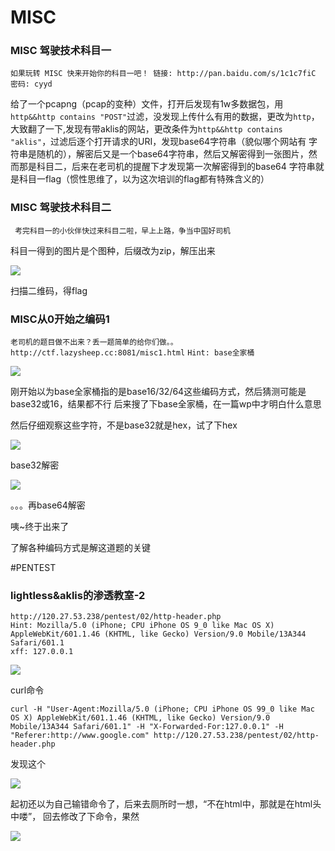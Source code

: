 # MISC

### MISC 驾驶技术科目一

`如果玩转 MISC 快来开始你的科目一吧！ 链接: http://pan.baidu.com/s/1c1c7fiC 密码: cyyd`

给了一个pcapng（pcap的变种）文件，打开后发现有1w多数据包，用`http&&http contains "POST"`过滤，没发现上传什么有用的数据，更改为`http`，
大致翻了一下,发现有带aklis的网站，更改条件为`http&&http contains "aklis"`，过滤后逐个打开请求的URI，发现base64字符串（貌似哪个网站有
字符串是随机的），解密后又是一个base64字符串，然后又解密得到一张图片，然而那是科目二，后来在老司机的提醒下才发现第一次解密得到的base64
字符串就是科目一flag（惯性思维了，以为这次培训的flag都有特殊含义的）

### MISC 驾驶技术科目二

` 考完科目一的小伙伴快过来科目二啦，早上上路，争当中国好司机`

科目一得到的图片是个图种，后缀改为zip，解压出来

![](http://upload-images.jianshu.io/upload_images/1561592-0c3e13da0586fadf.png?imageMogr2/auto-orient/strip%7CimageView2/2/w/1240)

扫描二维码，得flag

### MISC从0开始之编码1	

`老司机的题目做不出来？丢一题简单的给你们做。。 http://ctf.lazysheep.cc:8081/misc1.html`
`Hint: base全家桶`


![](http://upload-images.jianshu.io/upload_images/1561592-d6308c48f486a653.png?imageMogr2/auto-orient/strip%7CimageView2/2/w/1240)

刚开始以为base全家桶指的是base16/32/64这些编码方式，然后猜测可能是base32或16，结果都不行
后来搜了下base全家桶，在一篇wp中才明白什么意思

然后仔细观察这些字符，不是base32就是hex，试了下hex

![](http://upload-images.jianshu.io/upload_images/1561592-3ae18b3909682639.png?imageMogr2/auto-orient/strip%7CimageView2/2/w/1240)

base32解密

![](http://upload-images.jianshu.io/upload_images/1561592-45d97e282303ffa7.png?imageMogr2/auto-orient/strip%7CimageView2/2/w/1240)

。。。再base64解密

咦~终于出来了

了解各种编码方式是解这道题的关键

#PENTEST

### lightless&aklis的渗透教室-2

    http://120.27.53.238/pentest/02/http-header.php
    Hint: Mozilla/5.0 (iPhone; CPU iPhone OS 9_0 like Mac OS X) AppleWebKit/601.1.46 (KHTML, like Gecko) Version/9.0 Mobile/13A344 Safari/601.1
    xff: 127.0.0.1
    
  ![](http://upload-images.jianshu.io/upload_images/1561592-c3d85366c0484fd8.png?imageMogr2/auto-orient/strip%7CimageView2/2/w/1240)
  
curl命令      

    curl -H "User-Agent:Mozilla/5.0 (iPhone; CPU iPhone OS 99_0 like Mac OS X) AppleWebKit/601.1.46 (KHTML, like Gecko) Version/9.0 Mobile/13A344 Safari/601.1" -H "X-Forwarded-For:127.0.0.1" -H "Referer:http://www.google.com" http://120.27.53.238/pentest/02/http-header.php

发现这个

![](http://upload-images.jianshu.io/upload_images/1561592-32a6d148967fce1a.png?imageMogr2/auto-orient/strip%7CimageView2/2/w/1240)

起初还以为自己输错命令了，后来去厕所时一想，“不在html中，那就是在html头中喽”，
回去修改了下命令，果然

![](http://upload-images.jianshu.io/upload_images/1561592-0b28b0d9a015606c.png?imageMogr2/auto-orient/strip%7CimageView2/2/w/1240)


